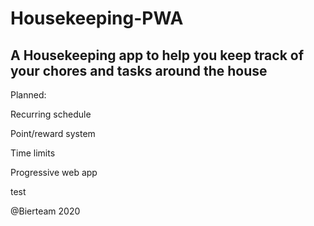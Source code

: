 # Housekeeping-PWA
## A Housekeeping app to help you keep track of your chores and tasks around the house

Planned:

Recurring schedule

Point/reward system

Time limits

Progressive web app

test





@Bierteam 2020
